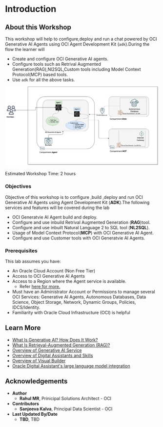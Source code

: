 # Introduction

## About this Workshop

This workshop will help to configure,deploy and run a chat powered by OCI Generative AI Agents using OCI Agent Development Kit (`adk`).During the flow the learner will 

- Create and configure OCI Generative AI agents.
- Configure tools such as Retrival Augmented Generation(RAG),Nl2SQL,Custom tools including Model Context Protocol(MCP) based tools.
- Use `adk` for all the above tasks. 

![User View](images/user_flow.jpg)

Estimated Workshop Time: 2 hours

### Objectives

Objective of this workshop is to configure ,build ,deploy and run OCI Generative AI Agents using Agent Development Kit (**ADK**).The following services and features will be covered during the lab



* OCI Generatvie AI Agent build and deploy.
* Configure and use inbuild Retrival Augmented Generation (**RAG**)tool.
* Configure and use inbuilt Natural Language 2 to SQL tool (**NL2SQL**).
* Usage of Model Context Protocol(**MCP**) with OCI Generative AI Agent.
* Configure and use Customer tools with OCI Generatvie AI Agents.


### Prerequisites

This lab assumes you have:

* An Oracle Cloud Account (Non Free Tier)
* Access to OCI Generative AI Agents 
* Access to a Region where the Agent service is available.
    * Refer [here for more.](https://docs.oracle.com/en-us/iaas/Content/generative-ai-agents/overview.htm#regions)
* Must have an Administrator Account or Permissions to manage several OCI Services: Generative AI Agents, Autonomous Databases, Data Science, Object Storage, Network, Dynamic Groups, Policies, IDCS/Identity.
* Familiarity with Oracle Cloud Infrastructure (OCI) is helpful

## Learn More

* [What Is Generative AI? How Does It Work?](https://www.oracle.com/artificial-intelligence/generative-ai/what-is-generative-ai/)
* [What Is Retrieval-Augmented Generation (RAG)?](https://www.oracle.com/artificial-intelligence/generative-ai/retrieval-augmented-generation-rag/)
* [Overview of Generative AI Service](https://docs.oracle.com/en-us/iaas/Content/generative-ai/overview.htm)
* [Overview of Digital Assistants and Skills](https://docs.oracle.com/en-us/iaas/digital-assistant/doc/overview-digital-assistants-and-skills.html)
* [Overview of Visual Builder](https://docs.oracle.com/en-us/iaas/visual-builder/doc/oracle-visual-builder.html)
* [Oracle Digital Assistant's large language model integration](https://docs.oracle.com/en/cloud/paas/digital-assistant/use-chatbot/llm-blocks-skills.html)

## Acknowledgements

* **Author**
    * **Rahul MR**, Prinicipal Solutions Architect - OCI 
* **Contributors**
    * **Sanjeeva Kalva**, Principal Data Scientist - OCI 
* **Last Updated By/Date**
    * **TBD**, TBD
